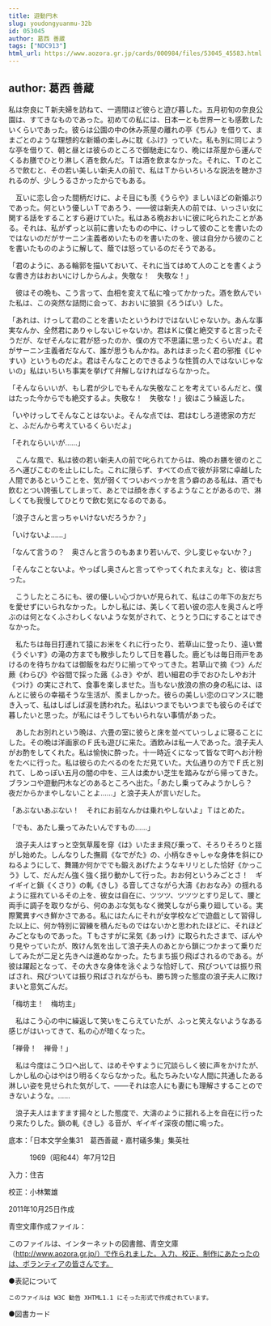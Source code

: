 ```yaml
---
title: 遊動円木
slug: youdongyuanmu-32b
id: 053045
author: 葛西 善蔵
tags: ["NDC913"]
html_url: https://www.aozora.gr.jp/cards/000984/files/53045_45583.html
---
```


## author: 葛西 善蔵

私は奈良にＴ新夫婦を訪ねて、一週間ほど彼らと遊び暮した。五月初旬の奈良公園は、すてきなものであった。初めての私には、日本一とも世界一とも感歎したいくらいであった。彼らは公園の中の休み茶屋の離れの亭《ちん》を借りて、ままごとのような理想的な新婚の楽しみに耽《ふけ》っていた。私も別に同じような亭を借りて、朝と昼とは彼らのところで御馳走になり、晩には茶屋から運んでくるお膳でひとり淋しく酒を飲んだ。Ｔは酒を飲まなかった。それに、Ｔのところで飲むと、その若い美しい新夫人の前で、私はＴからいろいろな説法を聴かされるのが、少しうるさかったからでもある。

　互いに恋し合った間柄だけに、よそ目にも羨《うらや》ましいほどの新婚ぶりであった。何という優しいＴであろう、――彼は新夫人の前では、いっさい女に関する話をすることすら避けていた。私はある晩おおいに彼に叱られたことがある。それは、私がずっと以前に書いたものの中に、けっして彼のことを書いたのではないのだがサーニン主義者めいたものを書いたのを、彼は自分から彼のことを書いたもののように解して、蔭では怒っているのだそうである。

「君のように、ある輪郭を描いておいて、それに当てはめて人のことを書くような書き方はおおいにけしからんよ。失敬な！　失敬な！」

　彼はその晩も、こう言って、血相を変えて私に喰ってかかった。酒を飲んでいた私は、この突然な詰問に会って、おおいに狼狽《ろうばい》した。

「あれは、けっして君のことを書いたというわけではないじゃないか。あんな事実なんか、全然君にありゃしないじゃないか。君はＫに僕と絶交すると言ったそうだが、なぜそんなに君が怒ったのか、僕の方で不思議に思ったくらいだよ。君がサーニン主義者だなんて、誰が思うもんかね。あれはまったく君の邪推《じゃすい》というものだよ。君はそんなことのできるような性質の人ではないじゃないの」私はいちいち事実を挙げて弁解しなければならなかった。

「そんならいいが、もし君が少しでもそんな失敬なことを考えているんだと、僕はたった今からでも絶交するよ。失敬な！　失敬な！」彼はこう繰返した。

「いやけっしてそんなことはないよ。そんな点では、君はむしろ道徳家の方だと、ふだんから考えているくらいだよ」

「それならいいが……」

　こんな風で、私は彼の若い新夫人の前で叱られてからは、晩のお膳を彼のところへ運びこむのを止しにした。これに限らず、すべての点で彼が非常に卓越した人間であるということを、気が弱くてついおべっかを言う癖のある私は、酒でも飲むとつい誇張してしまって、あとでは顔を赤くするようなことがあるので、淋しくても我慢してひとりで飲む気になるのである。

「浪子さんと言っちゃいけないだろうか？」

「いけないよ……」

「なんて言うの？　奥さんと言うのもあまり若いんで、少し変じゃないか？」

「そんなことないよ。やっぱし奥さんと言ってやってくれたまえな」と、彼は言った。

　こうしたところにも、彼の優しい心づかいが見られて、私はこの年下の友だちを愛せずにいられなかった。しかし私には、美しくて若い彼の恋人を奥さんと呼ぶのは何となくふさわしくないような気がされて、とうとう口にすることはできなかった。

　私たちは毎日打連れて猿にお米をくれに行ったり、若草山に登ったり、遠い鶯《うぐいす》の滝の方までも散歩したりして日を暮した。鹿どもは毎日雨戸をあけるのを待ちかねては御飯をねだりに揃ってやってきた。若草山で摘《つ》んだ蕨《わらび》や谷間で採った蕗《ふき》やが、若い細君の手でおひたしやお汁《つけ》の実にされて、食事を楽しませた。当もない放浪の旅の身の私には、ほんとに彼らの幸福そうな生活が、羨ましかった。彼らの美しい恋のロマンスに聴き入って、私はしばしば涙を誘われた。私はいつまでもいつまでも彼らのそばで暮したいと思った。が私にはそうしてもいられない事情があった。

　あしたお別れという晩は、六畳の室に彼らと床を並べていっしょに寝ることにした。その晩は洋画家のＦ氏も遊びに来た。酒飲みは私一人であった。浪子夫人がお酌をしてくれた。私は愉快に酔った。十一時近くになって皆なで町へお汁粉をたべに行った。私は彼らのたべるのをただ見ていた。大仏通りの方でＦ氏と別れて、しめっぽい五月の闇の中を、三人は柔かい芝生を踏みながら帰ってきた。ブランコや遊動円木などのあるところへ出た。「あたし乗ってみようかしら？　夜だからかまやしないことよ……」と浪子夫人が言いだした。

「あぶないあぶない！　それにお前なんかは乗れやしないよ」Ｔはとめた。

「でも、あたし乗ってみたいんですもの……」

　浪子夫人はすっと空気草履を穿《は》いたまま飛び乗って、そろりそろりと揺がし始めた。しんなりした撫肩《なでがた》の、小柄なきゃしゃな身体を斜にひねるようにして、舞踊か何かででも鍛えあげたようなキリリとした恰好《かっこう》して、だんだん強く強く揺り動かして行った。おお何というみごとさ！　ギイギイと鎖《くさり》の軋《きし》る音してさながら大濤《おおなみ》の揺れるように揺れているその上を、彼女は自在に、ツツツ、ツツツとすり足して、腰と両手に調子を取りながら、何のあぶな気もなく微笑しながら乗り廻している。実際驚異すべき鮮かさである。私にはたんにそれが女学校などで遊戯として習得した以上に、何か特別に習練を積んだものではないかと思われたほどに、それほどみごとなものであった。Ｔもさすがに呆気《あっけ》に取られたさまで、ぼんやり見やっていたが、敗けん気を出して浪子夫人のあとから鎖につかまって乗りだしてみたが二足と先きへは進めなかった。たちまち振り飛ばされるのである。が彼は躍起となって、その大きな身体を泳ぐような恰好して、飛びついては振り飛ばされ、飛びついては振り飛ばされながらも、勝ち誇った態度の浪子夫人に敗けまいと意気ごんだ。

「梅坊主！　梅坊主」

　私はこう心の中に繰返して笑いをこらえていたが、ふっと笑えないようなある感じがはいってきて、私の心が暗くなった。

「禅骨！　禅骨！」

　私は今度はこう口へ出して、ほめそやすように冗談らしく彼に声をかけたが、しかし私の心はやはり明るくならなかった。私たちみたいな人間に共通したある淋しい姿を見せられた気がして、――それは恋人にも妻にも理解さすることのできないような。……

　浪子夫人はますます揚々とした態度で、大濤のように揺れる上を自在に行ったり来たりした。鎖の軋《きし》る音が、ギイギイ深夜の闇に鳴った。













底本：「日本文学全集31　葛西善蔵・嘉村礒多集」集英社

　　　1969（昭和44）年7月12日

入力：住吉

校正：小林繁雄

2011年10月25日作成

青空文庫作成ファイル：

このファイルは、インターネットの図書館、青空文庫（http://www.aozora.gr.jp/）で作られました。入力、校正、制作にあたったのは、ボランティアの皆さんです。











●表記について


	このファイルは W3C 勧告 XHTML1.1 にそった形式で作成されています。







●図書カード